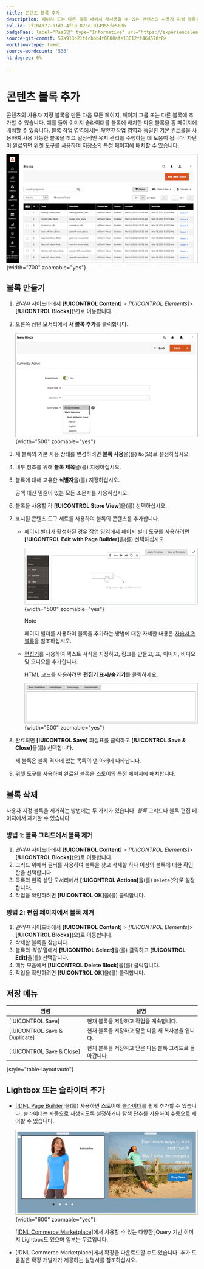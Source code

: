 ```yaml
---
title: 콘텐츠 블록 추가
description: 페이지 또는 다른 블록 내에서 재사용할 수 있는 콘텐츠의 사용자 지정 블록을 만듭니다.
exl-id: 2f104d77-a1d1-4f10-82ce-014955fe560b
badgePaas: label="PaaS만" type="Informative" url="https://experienceleague.adobe.com/en/docs/commerce/user-guides/product-solutions" tooltip="Adobe Commerce 온 클라우드 프로젝트(Adobe 관리 PaaS 인프라) 및 온프레미스 프로젝트에만 적용됩니다."
source-git-commit: 57a913b21f4cbbb4f0800afe13012ff46d578f8e
workflow-type: tm+mt
source-wordcount: '536'
ht-degree: 0%

---
```


# 콘텐츠 블록 추가

콘텐츠의 사용자 지정 블록을 만든 다음 모든 페이지, 페이지 그룹 또는 다른 블록에 추가할 수 있습니다. 예를 들어 이미지 슬라이더를 블록에 배치한 다음 블록을 홈 페이지에 배치할 수 있습니다. 블록 작업 영역에서는 _페이지_ 작업 영역과 동일한 [기본 컨트롤](pages-workspace.md)을 사용하여 사용 가능한 블록을 찾고 일상적인 유지 관리를 수행하는 데 도움이 됩니다. 차단이 완료되면 [위젯](widget-static-block.md) 도구를 사용하여 저장소의 특정 페이지에 배치할 수 있습니다.

![블록 페이지에 기존 블록 모음이 표시됩니다](./assets/blocks-workspace.png){width="700" zoomable="yes"}

## 블록 만들기

1. _관리자_ 사이드바에서 **[!UICONTROL Content]** > _[!UICONTROL Elements]_>**[!UICONTROL Blocks]**(으)로 이동합니다.

1. 오른쪽 상단 모서리에서 **새 블록 추가**&#x200B;를 클릭합니다.

   ![새 블록 페이지에 옵션과 컨텐츠 공간이 표시됩니다](./assets/block-detail.png){width="500" zoomable="yes"}

1. 새 블록의 기본 사용 상태를 변경하려면 **블록 사용**&#x200B;을(를) `No`(으)로 설정하십시오.

1. 내부 참조를 위해 **블록 제목**&#x200B;을(를) 지정하십시오.

1. 블록에 대해 고유한 **식별자**&#x200B;을(를) 지정하십시오.

   공백 대신 밑줄이 있는 모든 소문자를 사용하십시오.

1. 블록을 사용할 각 **[!UICONTROL Store View]**&#x200B;을(를) 선택하십시오.

1. 표시된 콘텐츠 도구 세트를 사용하여 블록의 콘텐츠를 추가합니다.

   - [페이지 빌더](../page-builder/introduction.md)가 활성화된 경우 [작업 영역](../page-builder/workspace.md)에서 페이지 빌더 도구를 사용하려면 **[!UICONTROL Edit with Page Builder]**&#x200B;을(를) 선택하십시오.

     ![페이지 빌더 작업 영역](./assets/pb-workspace-block.png){width="500" zoomable="yes"}

     >[!NOTE]
     >
     >페이지 빌더를 사용하여 블록을 추가하는 방법에 대한 자세한 내용은 [자습서 2: 블록](../page-builder/2-blocks.md)을 참조하십시오.

   - [편집기](editor.md)를 사용하여 텍스트 서식을 지정하고, 링크를 만들고, 표, 이미지, 비디오 및 오디오를 추가합니다.

     HTML 코드를 사용하려면 **편집기 표시/숨기기**&#x200B;를 클릭하세요.

     ![블록 편집기(숨김)](./assets/block-editor-hidden.png){width="500" zoomable="yes"}

1. 완료되면 **[!UICONTROL Save]** 화살표를 클릭하고 **[!UICONTROL Save & Close]**&#x200B;을(를) 선택합니다.

   새 블록은 블록 격자에 있는 목록의 맨 아래에 나타납니다.

1. [위젯](widget-static-block.md) 도구를 사용하여 완료된 블록을 스토어의 특정 페이지에 배치합니다.

## 블록 삭제

사용자 지정 블록을 제거하는 방법에는 두 가지가 있습니다. _블록_ 그리드나 블록 편집 페이지에서 제거할 수 있습니다.

### 방법 1: 블록 그리드에서 블록 제거

1. _관리자_ 사이드바에서 **[!UICONTROL Content]** > _[!UICONTROL Elements]_>**[!UICONTROL Blocks]**(으)로 이동합니다.
1. 그리드 위에서 필터를 사용하여 블록을 찾고 삭제할 하나 이상의 블록에 대한 확인란을 선택합니다.
1. 목록의 왼쪽 상단 모서리에서 **[!UICONTROL Actions]**&#x200B;을(를) `Delete`(으)로 설정합니다.
1. 작업을 확인하려면 **[!UICONTROL OK]**&#x200B;을(를) 클릭합니다.

### 방법 2: 편집 페이지에서 블록 제거

1. _관리자_ 사이드바에서 **[!UICONTROL Content]** > _[!UICONTROL Elements]_>**[!UICONTROL Blocks]**(으)로 이동합니다.
1. 삭제할 블록을 찾습니다.
1. 블록의 _작업_ 열에서 **[!UICONTROL Select]**&#x200B;을(를) 클릭하고 **[!UICONTROL Edit]**&#x200B;을(를) 선택합니다.
1. 메뉴 모음에서 **[!UICONTROL Delete Block]**&#x200B;을(를) 클릭합니다.
1. 작업을 확인하려면 **[!UICONTROL OK]**&#x200B;을(를) 클릭합니다.

## 저장 메뉴

| 명령 | 설명 |
|----------|----------- |
| [!UICONTROL Save] | 현재 블록을 저장하고 작업을 계속합니다. |
| [!UICONTROL Save & Duplicate] | 현재 블록을 저장하고 닫은 다음 새 복사본을 엽니다. |
| [!UICONTROL Save & Close] | 현재 블록을 저장하고 닫은 다음 블록 그리드로 돌아갑니다. |

{style="table-layout:auto"}

## Lightbox 또는 슬라이더 추가

- [[!DNL Page Builder]](../page-builder/introduction.md)을(를) 사용하면 스토어에 [슬라이더](../page-builder/slider.md)를 쉽게 추가할 수 있습니다. 슬라이더는 자동으로 재생되도록 설정하거나 탐색 단추를 사용하여 수동으로 제어할 수 있습니다.

  ![페이지 빌더 슬라이더](./assets/pb-tutorial3-slider-tee-shirt-promo.png){width="600" zoomable="yes"}

  [[!DNL Commerce Marketplace]][1]에서 사용할 수 있는 다양한 jQuery 기반 이미지 Lightbox도 있으며 일부는 무료입니다.

- [!DNL Commerce Marketplace]에서 확장을 다운로드할 수도 있습니다. 추가 도움말은 확장 개발자가 제공하는 설명서를 참조하십시오.

[1]: https://marketplace.magento.com/extensions.html?q=lightbox
